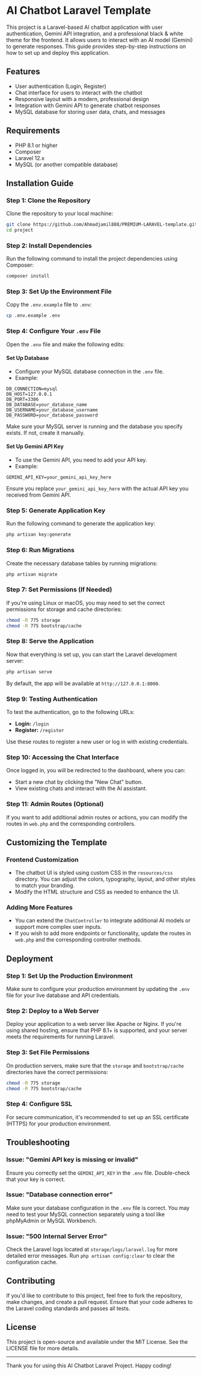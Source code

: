 
# AI Chatbot Laravel Template

This project is a Laravel-based AI chatbot application with user authentication, Gemini API integration, and a professional black & white theme for the frontend. It allows users to interact with an AI model (Gemini) to generate responses. This guide provides step-by-step instructions on how to set up and deploy this application.

## Features
- User authentication (Login, Register)
- Chat interface for users to interact with the chatbot
- Responsive layout with a modern, professional design
- Integration with Gemini API to generate chatbot responses
- MySQL database for storing user data, chats, and messages

## Requirements
- PHP 8.1 or higher
- Composer
- Laravel 12.x
- MySQL (or another compatible database)

## Installation Guide

### Step 1: Clone the Repository
Clone the repository to your local machine:
```bash
git clone https://github.com/Ahmadjamil888/PREMIUM-LARAVEL-template.git
cd project
```

### Step 2: Install Dependencies
Run the following command to install the project dependencies using Composer:
```bash
composer install
```

### Step 3: Set Up the Environment File
Copy the `.env.example` file to `.env`:
```bash
cp .env.example .env
```

### Step 4: Configure Your `.env` File
Open the `.env` file and make the following edits:

#### Set Up Database
- Configure your MySQL database connection in the `.env` file.
- Example:

```dotenv
DB_CONNECTION=mysql
DB_HOST=127.0.0.1
DB_PORT=3306
DB_DATABASE=your_database_name
DB_USERNAME=your_database_username
DB_PASSWORD=your_database_password
```

Make sure your MySQL server is running and the database you specify exists. If not, create it manually.

#### Set Up Gemini API Key
- To use the Gemini API, you need to add your API key.
- Example:
```dotenv
GEMINI_API_KEY=your_gemini_api_key_here
```

Ensure you replace `your_gemini_api_key_here` with the actual API key you received from Gemini API.

### Step 5: Generate Application Key
Run the following command to generate the application key:
```bash
php artisan key:generate
```

### Step 6: Run Migrations
Create the necessary database tables by running migrations:
```bash
php artisan migrate
```

### Step 7: Set Permissions (If Needed)
If you're using Linux or macOS, you may need to set the correct permissions for storage and cache directories:
```bash
chmod -R 775 storage
chmod -R 775 bootstrap/cache
```

### Step 8: Serve the Application
Now that everything is set up, you can start the Laravel development server:
```bash
php artisan serve
```

By default, the app will be available at `http://127.0.0.1:8000`.

### Step 9: Testing Authentication
To test the authentication, go to the following URLs:
- **Login:** `/login`
- **Register:** `/register`

Use these routes to register a new user or log in with existing credentials.

### Step 10: Accessing the Chat Interface
Once logged in, you will be redirected to the dashboard, where you can:
- Start a new chat by clicking the "New Chat" button.
- View existing chats and interact with the AI assistant.

### Step 11: Admin Routes (Optional)
If you want to add additional admin routes or actions, you can modify the routes in `web.php` and the corresponding controllers.

## Customizing the Template

### Frontend Customization
- The chatbot UI is styled using custom CSS in the `resources/css` directory. You can adjust the colors, typography, layout, and other styles to match your branding.
- Modify the HTML structure and CSS as needed to enhance the UI.

### Adding More Features
- You can extend the `ChatController` to integrate additional AI models or support more complex user inputs.
- If you wish to add more endpoints or functionality, update the routes in `web.php` and the corresponding controller methods.

## Deployment

### Step 1: Set Up the Production Environment
Make sure to configure your production environment by updating the `.env` file for your live database and API credentials.

### Step 2: Deploy to a Web Server
Deploy your application to a web server like Apache or Nginx. If you're using shared hosting, ensure that PHP 8.1+ is supported, and your server meets the requirements for running Laravel.

### Step 3: Set File Permissions
On production servers, make sure that the `storage` and `bootstrap/cache` directories have the correct permissions:
```bash
chmod -R 775 storage
chmod -R 775 bootstrap/cache
```

### Step 4: Configure SSL
For secure communication, it's recommended to set up an SSL certificate (HTTPS) for your production environment.

## Troubleshooting

### Issue: "Gemini API key is missing or invalid"
Ensure you correctly set the `GEMINI_API_KEY` in the `.env` file. Double-check that your key is correct.

### Issue: "Database connection error"
Make sure your database configuration in the `.env` file is correct. You may need to test your MySQL connection separately using a tool like phpMyAdmin or MySQL Workbench.

### Issue: "500 Internal Server Error"
Check the Laravel logs located at `storage/logs/laravel.log` for more detailed error messages. Run `php artisan config:clear` to clear the configuration cache.

## Contributing

If you'd like to contribute to this project, feel free to fork the repository, make changes, and create a pull request. Ensure that your code adheres to the Laravel coding standards and passes all tests.

## License

This project is open-source and available under the MIT License. See the LICENSE file for more details.

---

Thank you for using this AI Chatbot Laravel Project. Happy coding!
